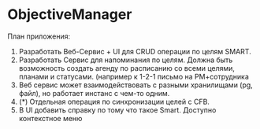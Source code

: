 # ObjectiveManager

План приложения:

1. Разработать Веб-Сервис + UI для CRUD операции по целям SMART.
2. Разработать Сервис для напоминания по целям. Должна быть возможность создать агенду по расписанию со всеми целями, планами и статусами. (например к 1-2-1 письмо на РМ+сотрудника
3. Веб сервис может взаимодействовать с разными хранилищами (pg, файл), но работает инстанс с чем-то одним.
4. (*) Отдельная операция по синхронизации целей с CFB.
5. В UI добавить справку по тому что такое Smart. Доступно контекстное меню
